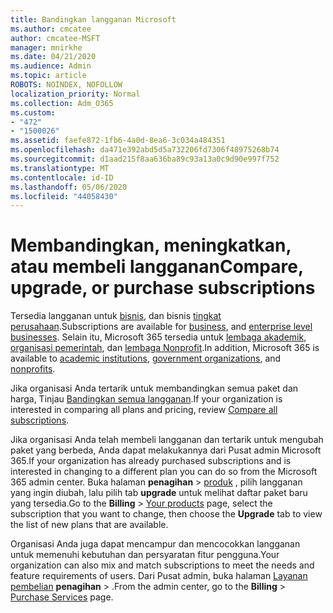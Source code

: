 ```yaml
---
title: Bandingkan langganan Microsoft
ms.author: cmcatee
author: cmcatee-MSFT
manager: mnirkhe
ms.date: 04/21/2020
ms.audience: Admin
ms.topic: article
ROBOTS: NOINDEX, NOFOLLOW
localization_priority: Normal
ms.collection: Adm_O365
ms.custom:
- "472"
- "1500026"
ms.assetid: faefe872-1fb6-4a0d-8ea6-3c034a484351
ms.openlocfilehash: da471e392abd5d5a732206fd7306f48975268b74
ms.sourcegitcommit: d1aad215f8aa636ba89c93a13a0c9d90e997f752
ms.translationtype: MT
ms.contentlocale: id-ID
ms.lasthandoff: 05/06/2020
ms.locfileid: "44058430"
---
```

# <a name="compare-upgrade-or-purchase-subscriptions"></a><span data-ttu-id="bb82e-102">Membandingkan, meningkatkan, atau membeli langganan</span><span class="sxs-lookup"><span data-stu-id="bb82e-102">Compare, upgrade, or purchase subscriptions</span></span>
  
<span data-ttu-id="bb82e-103">Tersedia langganan untuk [bisnis](https://products.office.com/compare-all-microsoft-office-products?tab=2), dan bisnis [tingkat perusahaan](https://products.office.com/business/compare-more-office-365-for-business-plans).</span><span class="sxs-lookup"><span data-stu-id="bb82e-103">Subscriptions are available for [business](https://products.office.com/compare-all-microsoft-office-products?tab=2), and [enterprise level businesses](https://products.office.com/business/compare-more-office-365-for-business-plans).</span></span> <span data-ttu-id="bb82e-104">Selain itu, Microsoft 365 tersedia untuk [lembaga akademik](https://products.office.com/academic/compare-office-365-education-plans), [organisasi pemerintah](https://products.office.com/government/compare-office-365-government-plans), dan [lembaga Nonprofit](https://products.office.com/nonprofit/office-365-nonprofit-plans-and-pricing?tab=1).</span><span class="sxs-lookup"><span data-stu-id="bb82e-104">In addition, Microsoft 365 is available to [academic institutions](https://products.office.com/academic/compare-office-365-education-plans), [government organizations](https://products.office.com/government/compare-office-365-government-plans), and [nonprofits](https://products.office.com/nonprofit/office-365-nonprofit-plans-and-pricing?tab=1).</span></span>
  
<span data-ttu-id="bb82e-105">Jika organisasi Anda tertarik untuk membandingkan semua paket dan harga, Tinjau [Bandingkan semua langganan](https://products.office.com/business/compare-more-office-365-for-business-plans).</span><span class="sxs-lookup"><span data-stu-id="bb82e-105">If your organization is interested in comparing all plans and pricing, review [Compare all subscriptions](https://products.office.com/business/compare-more-office-365-for-business-plans).</span></span>
  
<span data-ttu-id="bb82e-106">Jika organisasi Anda telah membeli langganan dan tertarik untuk mengubah paket yang berbeda, Anda dapat melakukannya dari Pusat admin Microsoft 365.</span><span class="sxs-lookup"><span data-stu-id="bb82e-106">If your organization has already purchased subscriptions and is interested in changing to a different plan you can do so from the Microsoft 365 admin center.</span></span> <span data-ttu-id="bb82e-107">Buka halaman **penagihan** \> [produk](https://go.microsoft.com/fwlink/p/?linkid=842054) , pilih langganan yang ingin diubah, lalu pilih tab **upgrade** untuk melihat daftar paket baru yang tersedia.</span><span class="sxs-lookup"><span data-stu-id="bb82e-107">Go to the **Billing** \> [Your products](https://go.microsoft.com/fwlink/p/?linkid=842054) page, select the subscription that you want to change, then choose the **Upgrade** tab to view the list of new plans that are available.</span></span>
  
<span data-ttu-id="bb82e-108">Organisasi Anda juga dapat mencampur dan mencocokkan langganan untuk memenuhi kebutuhan dan persyaratan fitur pengguna.</span><span class="sxs-lookup"><span data-stu-id="bb82e-108">Your organization can also mix and match subscriptions to meet the needs and feature requirements of users.</span></span> <span data-ttu-id="bb82e-109">Dari Pusat admin, buka halaman [Layanan pembelian](https://go.microsoft.com/fwlink/p/?linkid=868433) **penagihan** \> .</span><span class="sxs-lookup"><span data-stu-id="bb82e-109">From the admin center, go to the **Billing** \> [Purchase Services](https://go.microsoft.com/fwlink/p/?linkid=868433) page.</span></span>